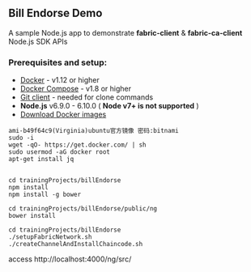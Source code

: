 ## Bill Endorse Demo

A sample Node.js app to demonstrate **__fabric-client__** & **__fabric-ca-client__** Node.js SDK APIs

### Prerequisites and setup:

* [Docker](https://www.docker.com/products/overview) - v1.12 or higher
* [Docker Compose](https://docs.docker.com/compose/overview/) - v1.8 or higher
* [Git client](https://git-scm.com/downloads) - needed for clone commands
* **Node.js** v6.9.0 - 6.10.0 ( __Node v7+ is not supported__ )
* [Download Docker images](http://hyperledger-fabric.readthedocs.io/en/latest/samples.html#binaries)

```
ami-b49f64c9(Virginia)ubuntu官方镜像 密码:bitnami
sudo -i
wget -qO- https://get.docker.com/ | sh
sudo usermod -aG docker root
apt-get install jq


cd trainingProjects/billEndorse 
npm install
npm install -g bower

cd trainingProjects/billEndorse/public/ng
bower install

cd trainingProjects/billEndorse 
./setupFabricNetwork.sh
./createChannelAndInstallChaincode.sh
```

access http://localhost:4000/ng/src/
